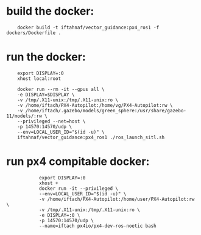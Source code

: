 # build the docker:

        docker build -t iftahnaf/vector_guidance:px4_ros1 -f dockers/Dockerfile .

# run the docker:

        export DISPLAY=:0
        xhost local:root

        docker run --rm -it --gpus all \
        -e DISPLAY=$DISPLAY \
        -v /tmp/.X11-unix:/tmp/.X11-unix:ro \
        -v /home/iftach/PX4-Autopilot:/home/vg/PX4-Autopilot:rw \
        -v /home/iftach/.gazebo/models/green_sphere:/usr/share/gazebo-11/models/:rw \
        --privileged --net=host \
        -p 14570:14570/udp \
        --env=LOCAL_USER_ID="$(id -u)" \
        iftahnaf/vector_guidance:px4_ros1 ./ros_launch_sitl.sh

# run px4 compitable docker:

                export DISPLAY=:0
                xhost +
                docker run -it --privileged \
                --env=LOCAL_USER_ID="$(id -u)" \
                -v /home/iftach/PX4-Autopilot:/home/user/PX4-Autopilot:rw \
                -v /tmp/.X11-unix:/tmp/.X11-unix:ro \
                -e DISPLAY=:0 \
                -p 14570:14570/udp \
                --name=iftach px4io/px4-dev-ros-noetic bash
